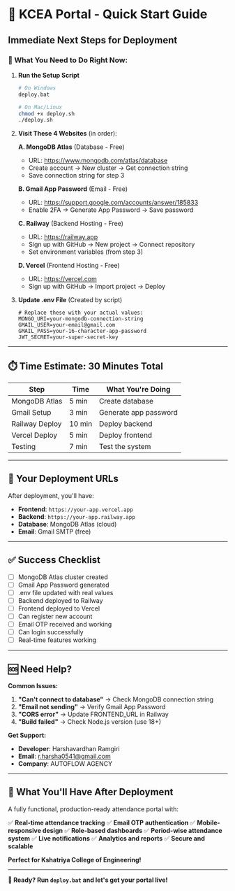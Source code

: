 # 🚀 KCEA Portal - Quick Start Guide

## **Immediate Next Steps for Deployment**

### **🎯 What You Need to Do Right Now:**

1. **Run the Setup Script**
   ```bash
   # On Windows
   deploy.bat
   
   # On Mac/Linux
   chmod +x deploy.sh
   ./deploy.sh
   ```

2. **Visit These 4 Websites** (in order):

   **A. MongoDB Atlas** (Database - Free)
   - URL: https://www.mongodb.com/atlas/database
   - Create account → New cluster → Get connection string
   - Save connection string for step 3

   **B. Gmail App Password** (Email - Free)
   - URL: https://support.google.com/accounts/answer/185833
   - Enable 2FA → Generate App Password → Save password

   **C. Railway** (Backend Hosting - Free)
   - URL: https://railway.app
   - Sign up with GitHub → New project → Connect repository
   - Set environment variables (from step 3)

   **D. Vercel** (Frontend Hosting - Free)
   - URL: https://vercel.com
   - Sign up with GitHub → Import project → Deploy

3. **Update .env File** (Created by script)
   ```env
   # Replace these with your actual values:
   MONGO_URI=your-mongodb-connection-string
   GMAIL_USER=your-email@gmail.com
   GMAIL_PASS=your-16-character-app-password
   JWT_SECRET=your-super-secret-key
   ```

---

## **⏱️ Time Estimate: 30 Minutes Total**

| Step | Time | What You're Doing |
|------|------|-------------------|
| MongoDB Atlas | 5 min | Create database |
| Gmail Setup | 3 min | Generate app password |
| Railway Deploy | 10 min | Deploy backend |
| Vercel Deploy | 5 min | Deploy frontend |
| Testing | 7 min | Test the system |

---

## **🎯 Your Deployment URLs**

After deployment, you'll have:

- **Frontend**: `https://your-app.vercel.app`
- **Backend**: `https://your-app.railway.app`
- **Database**: MongoDB Atlas (cloud)
- **Email**: Gmail SMTP (free)

---

## **✅ Success Checklist**

- [ ] MongoDB Atlas cluster created
- [ ] Gmail App Password generated
- [ ] .env file updated with real values
- [ ] Backend deployed to Railway
- [ ] Frontend deployed to Vercel
- [ ] Can register new account
- [ ] Email OTP received and working
- [ ] Can login successfully
- [ ] Real-time features working

---

## **🆘 Need Help?**

**Common Issues:**
1. **"Can't connect to database"** → Check MongoDB connection string
2. **"Email not sending"** → Verify Gmail App Password
3. **"CORS error"** → Update FRONTEND_URL in Railway
4. **"Build failed"** → Check Node.js version (use 18+)

**Get Support:**
- **Developer**: Harshavardhan Ramgiri
- **Email**: r.harsha0541@gmail.com
- **Company**: AUTOFLOW AGENCY

---

## **🎉 What You'll Have After Deployment**

A fully functional, production-ready attendance portal with:

✅ **Real-time attendance tracking**
✅ **Email OTP authentication**
✅ **Mobile-responsive design**
✅ **Role-based dashboards**
✅ **Period-wise attendance system**
✅ **Live notifications**
✅ **Analytics and reports**
✅ **Secure and scalable**

**Perfect for Kshatriya College of Engineering!**

---

**🚀 Ready? Run `deploy.bat` and let's get your portal live!**
